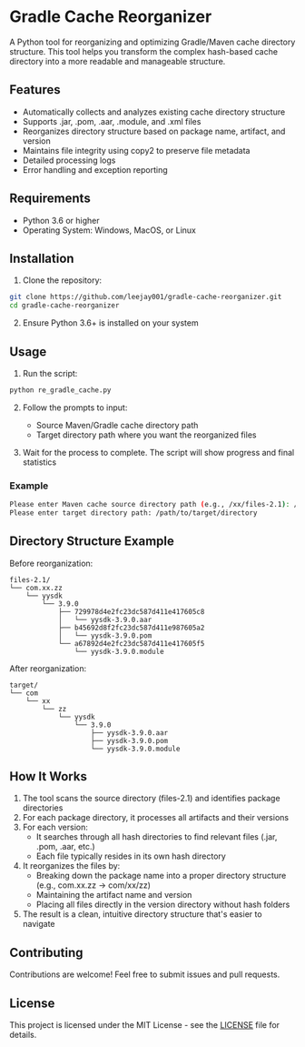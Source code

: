 # Gradle Cache Reorganizer

A Python tool for reorganizing and optimizing Gradle/Maven cache directory structure. This tool helps you transform the complex hash-based cache directory into a more readable and manageable structure.

## Features

- Automatically collects and analyzes existing cache directory structure
- Supports .jar, .pom, .aar, .module, and .xml files
- Reorganizes directory structure based on package name, artifact, and version
- Maintains file integrity using copy2 to preserve file metadata
- Detailed processing logs
- Error handling and exception reporting

## Requirements

- Python 3.6 or higher
- Operating System: Windows, MacOS, or Linux

## Installation

1. Clone the repository:
```bash
git clone https://github.com/leejay001/gradle-cache-reorganizer.git
cd gradle-cache-reorganizer
```

2. Ensure Python 3.6+ is installed on your system

## Usage

1. Run the script:
```bash
python re_gradle_cache.py
```

2. Follow the prompts to input:
   - Source Maven/Gradle cache directory path
   - Target directory path where you want the reorganized files

3. Wait for the process to complete. The script will show progress and final statistics

### Example

```bash
Please enter Maven cache source directory path (e.g., /xx/files-2.1): /path/to/source/cache
Please enter target directory path: /path/to/target/directory
```

## Directory Structure Example

Before reorganization:
```
files-2.1/
└── com.xx.zz
    └── yysdk
        └── 3.9.0
            ├── 729978d4e2fc23dc587d411e417605c8
            │   └── yysdk-3.9.0.aar
            ├── b45692d8f2fc23dc587d411e987605a2
            │   └── yysdk-3.9.0.pom
            └── a67892d4e2fc23dc587d411e417605f5
                └── yysdk-3.9.0.module
```

After reorganization:
```
target/
└── com
    └── xx
        └── zz
            └── yysdk
                └── 3.9.0
                    ├── yysdk-3.9.0.aar
                    ├── yysdk-3.9.0.pom
                    └── yysdk-3.9.0.module
```

## How It Works

1. The tool scans the source directory (files-2.1) and identifies package directories
2. For each package directory, it processes all artifacts and their versions
3. For each version:
   - It searches through all hash directories to find relevant files (.jar, .pom, .aar, etc.)
   - Each file typically resides in its own hash directory
4. It reorganizes the files by:
   - Breaking down the package name into a proper directory structure (e.g., com.xx.zz → com/xx/zz)
   - Maintaining the artifact name and version
   - Placing all files directly in the version directory without hash folders
5. The result is a clean, intuitive directory structure that's easier to navigate

## Contributing

Contributions are welcome! Feel free to submit issues and pull requests.

## License

This project is licensed under the MIT License - see the [LICENSE](LICENSE) file for details.
